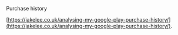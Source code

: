 Purchase history

[https://jakelee.co.uk/analysing-my-google-play-purchase-history/](https://jakelee.co.uk/analysing-my-google-play-purchase-history/).
